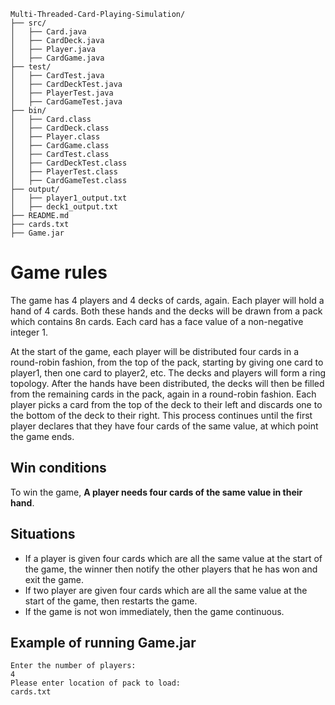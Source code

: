 ~~~
Multi-Threaded-Card-Playing-Simulation/
├── src/
│   ├── Card.java
│   ├── CardDeck.java
│   ├── Player.java
│   ├── CardGame.java
├── test/
│   ├── CardTest.java
│   ├── CardDeckTest.java
│   ├── PlayerTest.java
│   ├── CardGameTest.java
├── bin/
│   ├── Card.class
│   ├── CardDeck.class
│   ├── Player.class
│   ├── CardGame.class
│   ├── CardTest.class
│   ├── CardDeckTest.class
│   ├── PlayerTest.class
│   ├── CardGameTest.class
├── output/
│   ├── player1_output.txt
│   ├── deck1_output.txt
├── README.md
├── cards.txt
├── Game.jar
~~~

# Game rules
The game has 4 players and 4 decks of cards, again. Each player will hold a hand of 4 cards. Both these hands and the decks will be drawn from a pack which contains 8n cards. Each card has a face value of a non-negative integer 1.

At the start of the game, each player will be distributed four cards in a round-robin fashion, from the top of the pack, starting by giving one card to player1, then one card to player2, etc. The decks and players will form a ring topology. After the hands have been distributed, the decks will then be filled from the remaining cards in the pack, again in a round-robin fashion. Each player picks a card from the top of the deck to their left and discards one to the bottom of the deck to their right. This process continues until the first player declares that they have four cards of the same value, at which point the game ends.

## Win conditions
To win the game, **A player needs four cards of the same value in their hand**.

## Situations
- If a player is given four cards which are all the same value at the start of the game, the winner then notify the other players that he has won and exit the game.
- If two player are given four cards which are all the same value at the start of the game, then restarts the game.
- If the game is not won immediately, then the game continuous.

## Example of running Game.jar
~~~
Enter the number of players: 
4
Please enter location of pack to load:
cards.txt
~~~
